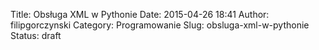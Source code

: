 Title: Obsługa XML w Pythonie
Date: 2015-04-26 18:41
Author: filipgorczynski
Category: Programowanie
Slug: obsluga-xml-w-pythonie
Status: draft


